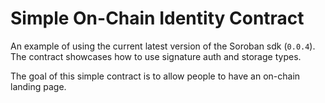 # Simple On-Chain Identity Contract

An example of using the current latest version of the Soroban sdk (`0.0.4`). The contract showcases how to use signature auth and storage types.

The goal of this simple contract is to allow people to have an on-chain landing page.
